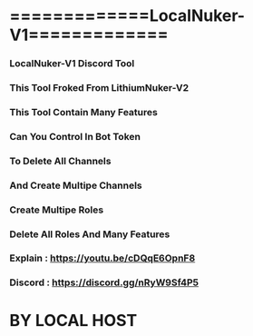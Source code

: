 # =============LocalNuker-V1=============
### LocalNuker-V1 Discord Tool
### This Tool Froked From LithiumNuker-V2
### This Tool Contain Many Features
### Can You Control In Bot Token
### To Delete All Channels
### And Create Multipe Channels
### Create Multipe Roles
### Delete All Roles And Many Features
### Explain : https://youtu.be/cDQqE6OpnF8
### Discord : https://discord.gg/nRyW9Sf4P5

# BY LOCAL HOST
